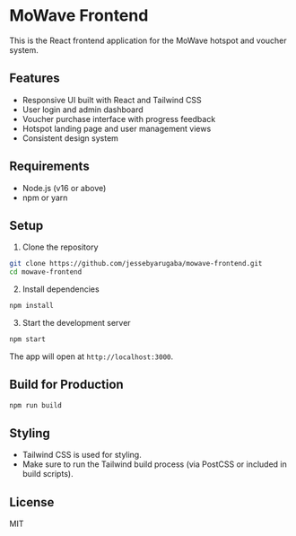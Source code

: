 # MoWave Frontend

This is the React frontend application for the MoWave hotspot and voucher system.

## Features

- Responsive UI built with React and Tailwind CSS
- User login and admin dashboard
- Voucher purchase interface with progress feedback
- Hotspot landing page and user management views
- Consistent design system

## Requirements

- Node.js (v16 or above)
- npm or yarn

## Setup

1. Clone the repository

```bash
git clone https://github.com/jessebyarugaba/mowave-frontend.git
cd mowave-frontend
````

2. Install dependencies

```bash
npm install
```

3. Start the development server

```bash
npm start
```

The app will open at `http://localhost:3000`.

## Build for Production

```bash
npm run build
```

## Styling

* Tailwind CSS is used for styling.
* Make sure to run the Tailwind build process (via PostCSS or included in build scripts).

## License

MIT